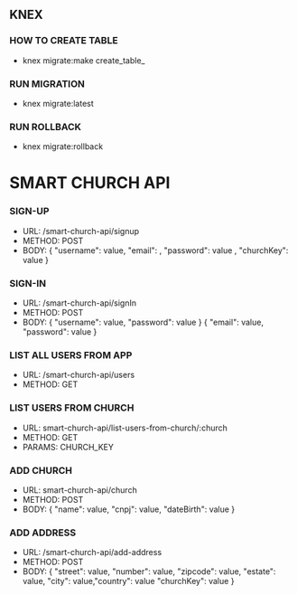 ## KNEX
### HOW TO CREATE TABLE 
- knex migrate:make create_table_<tablename>

### RUN MIGRATION
- knex migrate:latest

### RUN ROLLBACK
- knex migrate:rollback


# SMART CHURCH API
### SIGN-UP
- URL: /smart-church-api/signup
- METHOD: POST
- BODY: { "username": value, "email": , "password": value , "churchKey": value }

### SIGN-IN
- URL: /smart-church-api/signIn
- METHOD: POST
- BODY: { "username": value, "password": value }
{ "email": value, "password": value }

### LIST ALL USERS FROM APP
- URL: /smart-church-api/users
- METHOD: GET

### LIST USERS FROM CHURCH
- URL: smart-church-api/list-users-from-church/:church
- METHOD: GET
- PARAMS: CHURCH_KEY

### ADD CHURCH
- URL: smart-church-api/church
- METHOD: POST
- BODY: { "name": value, "cnpj": value, "dateBirth": value }


### ADD ADDRESS
- URL: /smart-church-api/add-address
- METHOD: POST
- BODY: 
{ "street": value, "number": value, "zipcode": value, "estate": value, "city": value,"country": value "churchKey": value }
